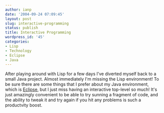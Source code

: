 ```yaml
---
author: ianp
date: '2004-09-24 07:09:45'
layout: post
slug: interactive-programming
status: publish
title: Interactive Programming
wordpress_id: '45'
categories:
- Lisp
- Technology
- Eclipse
- Java
---
```


After playing around with Lisp for a few days I've diverted myself back
to a small Java project. Almost immediately I'm missing the Lisp
environment! To be sure there are some things that I prefer about my
Java environment, which is [Eclipse](http://www.eclipse.org), but I just
miss having an interactive top-level so much! It's just amazingly
convenient to be able to try sunning a fragment of code, and the ability
to tweak it and try again if you hit any problems is such a productvity
boost.

